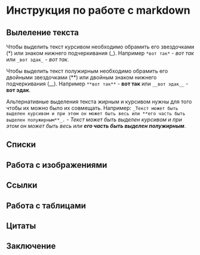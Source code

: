 # Инструкция по работе с markdown

## Вылеление текста

Чтобы выделить текст курсивом необходимо обрамить его звездочками (*) или знаком нижнего подчеркивания (_). Например `*вот так*` - *вот так* или `_вот эдак_` - _вот так_.

Чтобы выделить текст полужирным необходимо обрамить его двойными звездочками (**) или двойным знаком нижнего подчеркивания (__). Например `**вот так**` - **вот так** или `__вот эдак__` - __вот эдак__.

Альтернативные выделения текста жирным и курсивом нужны для того чтобы их можно было их совмещать. Например: `_Текст может быть выделен курсивом и при этом он может быть весь или **его часть быть выделен полужирным**_.` - _Текст может быть выделен курсивом и при этом он может быть весь или **его часть быть выделен полужирным**_.

## Списки

## Работа с изображениями

## Ссылки

## Работа с таблицами

## Цитаты

## Заключение